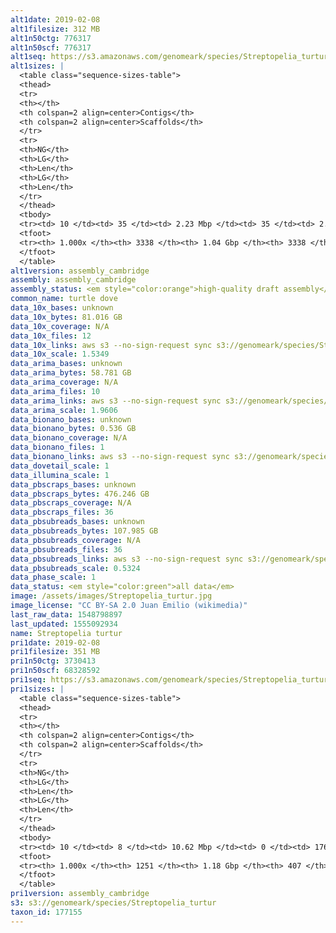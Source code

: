 ```yaml
---
alt1date: 2019-02-08
alt1filesize: 312 MB
alt1n50ctg: 776317
alt1n50scf: 776317
alt1seq: https://s3.amazonaws.com/genomeark/species/Streptopelia_turtur/bStrTur1/assembly_cambridge/bStrTur1.alt.asm.20190208.fasta.gz
alt1sizes: |
  <table class="sequence-sizes-table">
  <thead>
  <tr>
  <th></th>
  <th colspan=2 align=center>Contigs</th>
  <th colspan=2 align=center>Scaffolds</th>
  </tr>
  <tr>
  <th>NG</th>
  <th>LG</th>
  <th>Len</th>
  <th>LG</th>
  <th>Len</th>
  </tr>
  </thead>
  <tbody>
  <tr><td> 10 </td><td> 35 </td><td> 2.23 Mbp </td><td> 35 </td><td> 2.23 Mbp </td></tr>  <tr><td> 20 </td><td> 89 </td><td> 1.68 Mbp </td><td> 89 </td><td> 1.68 Mbp </td></tr>  <tr><td> 30 </td><td> 159 </td><td> 1.29 Mbp </td><td> 159 </td><td> 1.29 Mbp </td></tr>  <tr><td> 40 </td><td> 250 </td><td> 1.01 Mbp </td><td> 250 </td><td> 1.01 Mbp </td></tr>  <tr style="background-color:#cccccc;"><td> 50 </td><td> 368 </td><td> 0.78 Mbp </td><td> 368 </td><td> 0.78 Mbp </td></tr>  <tr><td> 60 </td><td> 523 </td><td> 0.58 Mbp </td><td> 523 </td><td> 0.58 Mbp </td></tr>  <tr><td> 70 </td><td> 736 </td><td> 0.41 Mbp </td><td> 736 </td><td> 0.41 Mbp </td></tr>  <tr><td> 80 </td><td> 1054 </td><td> 0.26 Mbp </td><td> 1054 </td><td> 0.26 Mbp </td></tr>  <tr><td> 90 </td><td> 1634 </td><td> 0.13 Mbp </td><td> 1634 </td><td> 0.13 Mbp </td></tr>  <tr><td> 100 </td><td> 3337 </td><td> 1  bp </td><td> 3337 </td><td> 1  bp </td></tr>  </tbody>
  <tfoot>
  <tr><th> 1.000x </th><th> 3338 </th><th> 1.04 Gbp </th><th> 3338 </th><th> 1.04 Gbp </th></tr>
  </tfoot>
  </table>
alt1version: assembly_cambridge
assembly: assembly_cambridge
assembly_status: <em style="color:orange">high-quality draft assembly</em>
common_name: turtle dove
data_10x_bases: unknown
data_10x_bytes: 81.016 GB
data_10x_coverage: N/A
data_10x_files: 12
data_10x_links: aws s3 --no-sign-request sync s3://genomeark/species/Streptopelia_turtur/bStrTur1/genomic_data/10x/ .<br>
data_10x_scale: 1.5349
data_arima_bases: unknown
data_arima_bytes: 58.781 GB
data_arima_coverage: N/A
data_arima_files: 10
data_arima_links: aws s3 --no-sign-request sync s3://genomeark/species/Streptopelia_turtur/bStrTur1/genomic_data/arima/ .<br>
data_arima_scale: 1.9606
data_bionano_bases: unknown
data_bionano_bytes: 0.536 GB
data_bionano_coverage: N/A
data_bionano_files: 1
data_bionano_links: aws s3 --no-sign-request sync s3://genomeark/species/Streptopelia_turtur/bStrTur1/genomic_data/bionano/ .<br>
data_dovetail_scale: 1
data_illumina_scale: 1
data_pbscraps_bases: unknown
data_pbscraps_bytes: 476.246 GB
data_pbscraps_coverage: N/A
data_pbscraps_files: 36
data_pbsubreads_bases: unknown
data_pbsubreads_bytes: 107.985 GB
data_pbsubreads_coverage: N/A
data_pbsubreads_files: 36
data_pbsubreads_links: aws s3 --no-sign-request sync s3://genomeark/species/Streptopelia_turtur/bStrTur1/genomic_data/pacbio/ . --exclude "*scraps.bam"<br>
data_pbsubreads_scale: 0.5324
data_phase_scale: 1
data_status: <em style="color:green">all data</em>
image: /assets/images/Streptopelia_turtur.jpg
image_license: "CC BY-SA 2.0 Juan Emilio (wikimedia)"
last_raw_data: 1548798897
last_updated: 1555092934
name: Streptopelia turtur
pri1date: 2019-02-08
pri1filesize: 351 MB
pri1n50ctg: 3730413
pri1n50scf: 68328592
pri1seq: https://s3.amazonaws.com/genomeark/species/Streptopelia_turtur/bStrTur1/assembly_cambridge/bStrTur1.pri.asm.20190208.fasta.gz
pri1sizes: |
  <table class="sequence-sizes-table">
  <thead>
  <tr>
  <th></th>
  <th colspan=2 align=center>Contigs</th>
  <th colspan=2 align=center>Scaffolds</th>
  </tr>
  <tr>
  <th>NG</th>
  <th>LG</th>
  <th>Len</th>
  <th>LG</th>
  <th>Len</th>
  </tr>
  </thead>
  <tbody>
  <tr><td> 10 </td><td> 8 </td><td> 10.62 Mbp </td><td> 0 </td><td> 176.72 Mbp </td></tr>  <tr><td> 20 </td><td> 21 </td><td> 7.85 Mbp </td><td> 1 </td><td> 168.56 Mbp </td></tr>  <tr><td> 30 </td><td> 38 </td><td> 6.16 Mbp </td><td> 2 </td><td> 113.51 Mbp </td></tr>  <tr><td> 40 </td><td> 60 </td><td> 4.72 Mbp </td><td> 3 </td><td> 80.15 Mbp </td></tr>  <tr style="background-color:#cccccc;"><td> 50 </td><td> 88 </td><td style="background-color:#88ff88;"> 3.73 Mbp </td><td> 4 </td><td style="background-color:#88ff88;"> 68.33 Mbp </td></tr>  <tr><td> 60 </td><td> 122 </td><td> 2.96 Mbp </td><td> 7 </td><td> 35.72 Mbp </td></tr>  <tr><td> 70 </td><td> 169 </td><td> 2.10 Mbp </td><td> 11 </td><td> 22.46 Mbp </td></tr>  <tr><td> 80 </td><td> 242 </td><td> 1.21 Mbp </td><td> 18 </td><td> 11.78 Mbp </td></tr>  <tr><td> 90 </td><td> 399 </td><td> 0.48 Mbp </td><td> 32 </td><td> 4.82 Mbp </td></tr>  <tr><td> 100 </td><td> 1250 </td><td> 222  bp </td><td> 406 </td><td> 5.49 Kbp </td></tr>  </tbody>
  <tfoot>
  <tr><th> 1.000x </th><th> 1251 </th><th> 1.18 Gbp </th><th> 407 </th><th> 1.18 Gbp </th></tr>
  </tfoot>
  </table>
pri1version: assembly_cambridge
s3: s3://genomeark/species/Streptopelia_turtur
taxon_id: 177155
---
```

